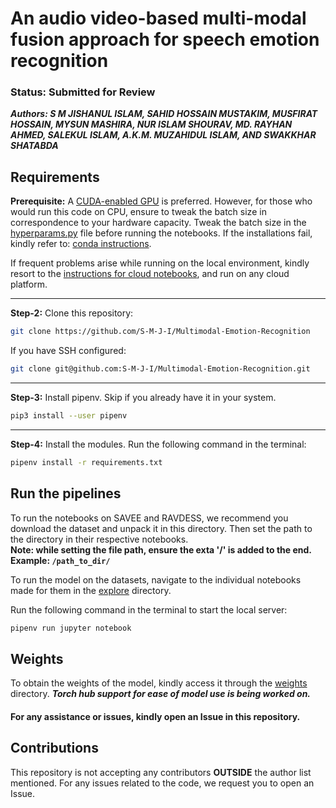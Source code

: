 # An audio video-based multi-modal fusion approach for speech emotion recognition 

### Status: Submitted for Review

***Authors: S M JISHANUL ISLAM, SAHID HOSSAIN MUSTAKIM, MUSFIRAT HOSSAIN, MYSUN
MASHIRA, NUR ISLAM SHOURAV, MD. RAYHAN AHMED, SALEKUL ISLAM, A.K.M. MUZAHIDUL ISLAM, AND SWAKKHAR SHATABDA***

## Requirements

**Prerequisite:** A [CUDA-enabled GPU](https://gist.github.com/standaloneSA/99788f30466516dbcc00338b36ad5acf) is preferred. However, for those who would run this code on CPU, ensure to tweak the batch size in correspondence to your hardware capacity. Tweak the batch size in the [hyperparams.py](./src/utils/configs/hyperparams.py) file before running the notebooks. If the installations fail, kindly refer to: [conda instructions](./AlernateInstructions.md).

If frequent problems arise while running on the local environment, kindly resort to the [instructions for cloud notebooks](./cloud_notebooks/CloudInstructions.md), and run on any cloud platform. 

<hr/>

**Step-2:** Clone this repository:
```sh
git clone https://github.com/S-M-J-I/Multimodal-Emotion-Recognition
```

If you have SSH configured:
```sh
git clone git@github.com:S-M-J-I/Multimodal-Emotion-Recognition.git
```

<hr/>

**Step-3:** Install pipenv. Skip if you already have it in your system.
```sh
pip3 install --user pipenv
```
<hr/>

**Step-4:** Install the modules. Run the following command in the terminal:
```sh
pipenv install -r requirements.txt
```


## Run the pipelines

To run the notebooks on SAVEE and RAVDESS, we recommend you download the dataset and unpack it in this directory. Then set the path to the directory in their respective notebooks.\
**Note: while setting the file path, ensure the exta '/' is added to the end. Example: `/path_to_dir/`**

To run the model on the datasets, navigate to the individual notebooks made for them in the [explore](./explore/) directory.

Run the following command in the terminal to start the local server:
```sh
pipenv run jupyter notebook
```

## Weights
To obtain the weights of the model, kindly access it through the [weights](./weights/) directory. ***Torch hub support for ease of model use is being worked on.***


#### For any assistance or issues, kindly open an Issue in this repository.


## Contributions

This repository is not accepting any contributors **OUTSIDE** the author list mentioned. For any issues related to the code, we request you to open an Issue.